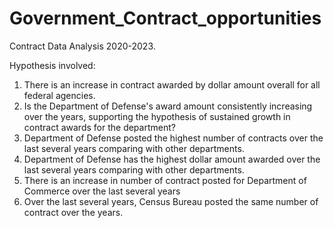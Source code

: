 # Government_Contract_opportunities

Contract Data Analysis 2020-2023. 

Hypothesis involved:

   1. There is an increase in contract awarded by dollar amount overall for all federal agencies.
   2. Is the Department of Defense's award amount consistently increasing over the years, supporting the hypothesis of sustained growth in contract awards for the department?
   3. Department of Defense posted the highest number of contracts over the last several years comparing with other departments.
   4. Department of Defense has the highest dollar amount awarded over the last several years comparing with other departments.
   5. There is an increase in number of contract posted for Department of Commerce over the last several years
   6. Over the last several years, Census Bureau posted the same number of contract over the years.
